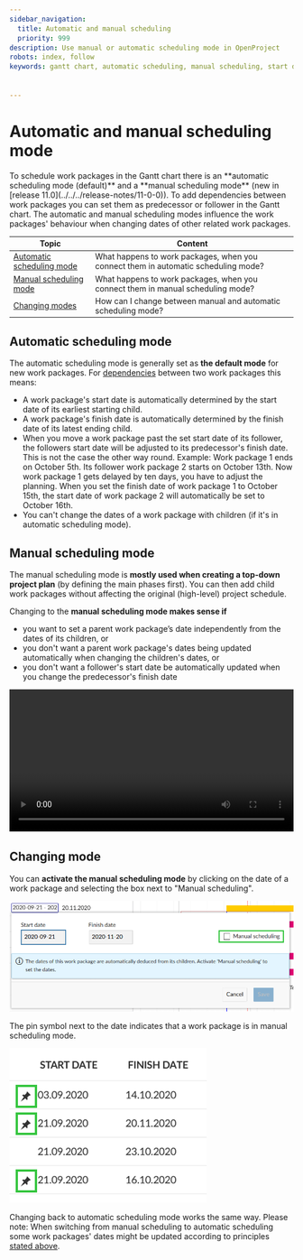 ```yaml
---
sidebar_navigation:
  title: Automatic and manual scheduling
  priority: 999
description: Use manual or automatic scheduling mode in OpenProject
robots: index, follow
keywords: gantt chart, automatic scheduling, manual scheduling, start date, finish date, relations


---
```


# Automatic and manual scheduling mode

<div class="glossary">
To schedule work packages in the Gantt chart there is an **automatic scheduling mode (default)** and a **manual scheduling mode** (new in [release 11.0](../../../release-notes/11-0-0)). To add dependencies between work packages you can set them as predecessor or follower in the Gantt chart. The automatic and manual scheduling modes influence the work packages' behaviour when changing dates of other related work packages.</div>

| Topic                                                   | Content                                                      |
| ------------------------------------------------------- | ------------------------------------------------------------ |
| [Automatic scheduling mode](#automatic-scheduling-mode) | What happens to work packages, when you connect them in automatic scheduling mode? |
| [Manual scheduling mode](#manual-scheduling-mode)       | What happens to work packages, when you connect them in manual scheduling mode? |
| [Changing modes](#changing-modes)                       | How can I change between manual and automatic scheduling mode? |


## Automatic scheduling mode

The automatic scheduling mode is generally set as **the default mode** for new work packages. For [dependencies](../#relations-in-the-gantt-chart) between two work packages this means:

- A work package's start date is automatically determined by the start date of its earliest starting child.
- A work package's finish date is automatically determined by the finish date of its latest ending child.
- When you move a work package past the set start date of its follower, the followers start date will be adjusted to its predecessor's finish date. This is not the case the other way round.
  Example: Work package 1 ends on October 5th. Its follower work package 2 starts on October 13th. Now work package 1 gets delayed by ten days, you have to adjust the planning. When you set the finish date of work package 1 to October 15th, the start date of work package 2 will automatically be set to October 16th.
- You can't change the dates of a work package with children (if it's in automatic scheduling mode).

## Manual scheduling mode

The manual scheduling mode is **mostly used when creating a top-down project plan** (by defining the main phases first). You can then add child work packages without affecting the original (high-level) project schedule.

Changing to the **manual scheduling mode makes sense if**

- you want to set a parent work package’s date independently from the dates of its children, or
- you don't want a parent work package's dates being updated automatically when changing the children's dates, or
- you don't want a follower's start date be automatically updated when you change the predecessor's finish date

<video src="https://www.openproject.org/wp-content/uploads/2020/09/OpenProject-Top-down-Scheduling.mp4" type="video/mp4" controls="" style="width:100%"></video>


## Changing mode

You can **activate the manual scheduling mode** by clicking on the date of a work package and selecting the box next to "Manual scheduling".

![image-20200929160916841](image-20200929160916841.png)

The pin symbol next to the date indicates that a work package is in manual scheduling mode.

![image-20200929161237109](image-20200929161237109.png)

Changing back to automatic scheduling mode works the same way. Please note: When switching from manual scheduling to automatic scheduling some work packages' dates might be updated according to principles [stated above](#automatic-scheduling-mode).
